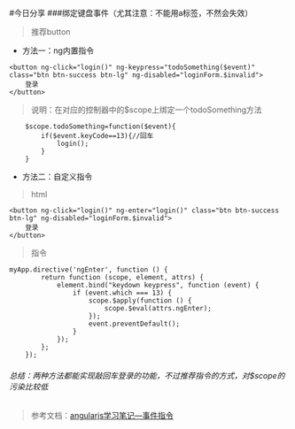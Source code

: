 <!--
author: 小莫
date: 2016-05-11
title: angularjs键盘事件
tags: angularjs
category: angulrjs键盘事件
status: publish
summary: 使用angularjs的键盘事件来增强用户体验。
-->

#今日分享
###绑定键盘事件（尤其注意：不能用a标签，不然会失效）
>推荐button
* 方法一：ng内置指令
```
<button ng-click="login()" ng-keypress="todoSomething($event)" class="btn btn-success btn-lg" ng-disabled="loginForm.$invalid">
    登录
</button>
```
>说明：在对应的控制器中的$scope上绑定一个todoSomething方法
```
    $scope.todoSomething=function($event){
        if($event.keyCode==13){//回车
            login();
        }
    }
```
* 方法二：自定义指令
> html
```
<button ng-click="login()" ng-enter="login()" class="btn btn-success btn-lg" ng-disabled="loginForm.$invalid">
    登录
</button>
```
>指令
```
myApp.directive('ngEnter', function () {
        return function (scope, element, attrs) {
            element.bind("keydown keypress", function (event) {
                if (event.which === 13) {
                    scope.$apply(function () {
                        scope.$eval(attrs.ngEnter);
                    });
                    event.preventDefault();
                }
            });
        };
    });
```
###### 总结：两种方法都能实现敲回车登录的功能，不过推荐指令的方式，对$scope的污染比较低

>参考文档：[angularjs学习笔记—事件指令](https://segmentfault.com/a/1190000002634554#articleHeader8)
